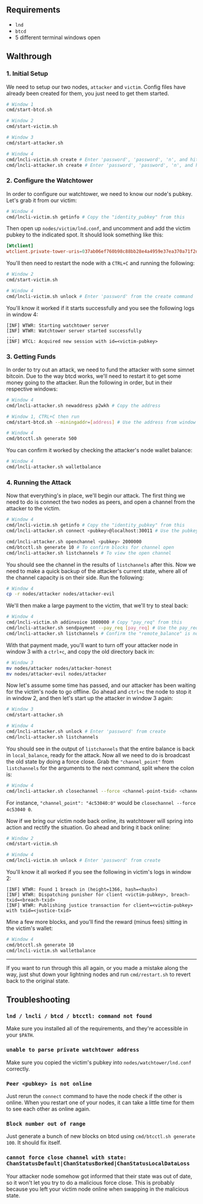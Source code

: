 ## Requirements

* `lnd`
* `btcd`
* 5 different terminal windows open

## Walthrough

### 1. Initial Setup

We need to setup our two nodes, `attacker` and `victim`. Config files have already been created for them, you just need to get them started.

```sh
# Window 1
cmd/start-btcd.sh

# Window 2
cmd/start-victim.sh

# Window 3
cmd/start-attacker.sh

# Window 4
cmd/lncli-victim.sh create # Enter 'password', 'password', 'n', and hit enter for the last one
cmd/lncli-attacker.sh create # Enter 'password', 'password', 'n', and hit enter for the last one
```

### 2. Configure the Watchtower

In order to configure our watchtower, we need to know our node's pubkey. Let's grab it from our victim:

```sh
# Window 4
cmd/lncli-victim.sh getinfo # Copy the "identity_pubkey" from this
```

Then open up `nodes/victim/lnd.conf`, and uncomment and add the victim pubkey to the indicated spot. It should look something like this:

```conf
[Wtclient]
wtclient.private-tower-uris=037ab06ef760b98c88bb28e4a4959e37ea370a71f2d7a74c7bd8274961b23ed3b5@localhost:30021
```

You'll then need to restart the node with a `CTRL+C` and running the following:

```sh
# Window 2
cmd/start-victim.sh

# Window 4
cmd/lncli-victim.sh unlock # Enter 'password' from the create command
```

You'll know it worked if it starts successfully and you see the following logs in window 4:

```log
[INF] WTWR: Starting watchtower server
[INF] WTWR: Watchtower server started successfully
...
[INF] WTCL: Acquired new session with id=<victim-pubkey>
```

### 3. Getting Funds

In order to try out an attack, we need to fund the attacker with some simnet bitcoin. Due to the way btcd works, we'll need to restart it to get some money going to the attacker. Run the following in order, but in their respective windows:

```sh
# Window 4
cmd/lncli-attacker.sh newaddress p2wkh # Copy the address

# Window 1, CTRL+C then run
cmd/start-btcd.sh --miningaddr=[address] # Use the address from window 4

# Window 4
cmd/btcctl.sh generate 500
```

You can confirm it worked by checking the attacker's node wallet balance:

```sh
# Window 4
cmd/lncli-attacker.sh walletbalance
```

### 4. Running the Attack

Now that everything's in place, we'll begin our attack. The first thing we need to do is connect the two nodes as peers, and open a channel from the attacker to the victim.

```sh
# Window 4
cmd/lncli-victim.sh getinfo # Copy the "identity_pubkey" from this
cmd/lncli-attacker.sh connect <pubkey>@localhost:30011 # Use the pubkey from the previous command

cmd/lncli-attacker.sh openchannel <pubkey> 2000000
cmd/btcctl.sh generate 10 # To confirm blocks for channel open
cmd/lncli-attacker.sh listchannels # To view the open channel
```

You should see the channel in the results of `listchannels` after this. Now we need to make a quick backup of the attacker's current state, where all of the channel capacity is on their side. Run the following:

```sh
# Window 4
cp -r nodes/attacker nodes/attacker-evil
```

We'll then make a large payment to the victim, that we'll try to steal back:

```sh
# Window 4
cmd/lncli-victim.sh addinvoice 1000000 # Copy "pay_req" from this
cmd/lncli-attacker.sh sendpayment --pay_req [pay_req] # Use the pay_req from before
cmd/lncli-attacker.sh listchannels # Confirm the "remote_balance" is now 1000000
```

With that payment made, you'll want to turn off your attacker node in window 3 with a `ctrl+c`, and copy the old directory back in:

```sh
# Window 3
mv nodes/attacker nodes/attacker-honest
mv nodes/attacker-evil nodes/attacker
```

Now let's assume some time has passed, and our attacker has been waiting for the victim's node to go offline. Go ahead and `ctrl+c` the node to stop it in window 2, and then let's start up the attacker in window 3 again:

```sh
# Window 3
cmd/start-attacker.sh

# Window 4
cmd/lncli-attacker.sh unlock # Enter 'password' from create
cmd/lncli-attacker.sh listchannels
```

You should see in the output of `listchannels` that the entire balance is back in `local_balance`, ready for the attack. Now all we need to do is broadcast the old state by doing a force close. Grab the `"channel_point"` from `listchannels` for the arguments to the next command, split where the colon is:

```sh
# Window 4
cmd/lncli-attacker.sh closechannel --force <channel-point-txid> <channel-point-index>
```

For instance, `"channel_point": "4c53040:0"` would be `closechannel --force 4c53040 0`.

Now if we bring our victim node back online, its watchtower will spring into action and rectify the situation. Go ahead and bring it back online:

```sh
# Window 2
cmd/start-victim.sh

# Window 4
cmd/lncli-victim.sh unlock # Enter 'password' from create
```

You'll know it all worked if you see the following in victim's logs in window 2:

```
[INF] WTWR: Found 1 breach in (height=1366, hash=<hash>)
[INF] WTWR: Dispatching punisher for client <victim-pubkey>, breach-txid=<breach-txid>
[INF] WTWR: Publishing justice transaction for client=<victim-pubkey> with txid=<justice-txid>
```

Mine a few more blocks, and you'll find the reward (minus fees) sitting in the victim's wallet:

```sh
# Window 4
cmd/btcctl.sh generate 10
cmd/lncli-victim.sh walletbalance
```

---

If you want to run through this all again, or you made a mistake along the way, just shut down your lightning nodes and run `cmd/restart.sh` to revert back to the original state.

## Troubleshooting

### `lnd / lncli / btcd / btcctl: command not found`

Make sure you installed all of the requirements, and they're accessible in your `$PATH`.

### `unable to parse private watchtower address`

Make sure you copied the victim's pubkey into `nodes/watchtower/lnd.conf` correctly.

### `Peer <pubkey> is not online`

Just rerun the `connect` command to have the node check if the other is online. When you restart one of your nodes, it can take a little time for them to see each other as online again.

### `Block number out of range`

Just generate a bunch of new blocks on btcd using `cmd/btcctl.sh generate 100`. It should fix itself.

### `cannot force close channel with state: ChanStatusDefault|ChanStatusBorked|ChanStatusLocalDataLoss`

Your attacker node somehow got informed that their state was out of date, so it won't let you try to do a malicious force close. This is probably because you left your victim node online when swapping in the malicious state.